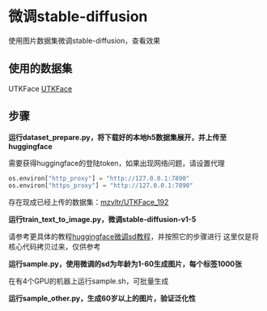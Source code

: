 # 微调stable-diffusion

使用图片数据集微调stable-diffusion，查看效果

## 使用的数据集

UTKFace
[UTKFace](https://susanqq.github.io/UTKFace/)

## 步骤

**运行dataset_prepare.py，将下载好的本地h5数据集展开，并上传至huggingface**

需要获得huggingface的登陆token，如果出现网络问题，请设置代理
```python
os.environ["http_proxy"] = "http://127.0.0.1:7890"
os.environ["https_proxy"] = "http://127.0.0.1:7890"
```

存在现成已经上传的数据集：[mzvltr/UTKFace_192](https://huggingface.co/datasets/mzvltr/UTKFace_192)

**运行train_text_to_image.py，微调stable-diffusion-v1-5**

请参考更具体的教程[huggingface微调sd教程](https://huggingface.co/docs/diffusers/training/text2image)，并按照它的步骤进行
这里仅是将核心代码拷贝过来，仅供参考

**运行sample.py，使用微调的sd为年龄为1-60生成图片，每个标签1000张**

在有4个GPU的机器上运行sample.sh，可批量生成

**运行sample_other.py，生成60岁以上的图片，验证泛化性**

